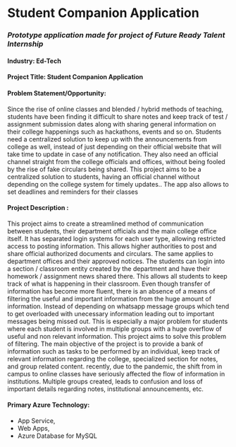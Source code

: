 # Student Companion Application


### _Prototype application made for project of Future Ready Talent Internship_

#### Industry: Ed-Tech

#### Project Title: Student Companion Application

#### Problem Statement/Opportunity:
Since the rise of online classes and blended / hybrid methods of teaching, students have been finding it difficult to share notes and keep track of test / assignment submission dates along with sharing general information on their college happenings such as hackathons, events and so on. Students need a centralized solution to keep up with the announcements from college as well, instead of just depending on their official website that will take time to update in case of any notification. They also need an official channel straight from the college officials and offices, without being fooled by the rise of fake circulars being shared. This project aims to be a centralized solution to students, having an official channel without depending on the college system for timely updates.. The app also allows to set deadlines and reminders for their classes

#### Project Description :
This project aims to create a streamlined method of communication between students, their department officials and the main college office itself. It has separated login systems for each user type, allowing restricted access to posting information. This allows higher authorities to post and share official authorized documents and circulars. The same applies to department offices and their approved notices. The students can login into a section / classroom entity created by the department and have their homework / assignment news shared there. This allows all students to keep track of what is happening in their classroom. Even though transfer of information has become more fluent, there is an absence of a means of filtering the useful and important information from the huge amount of information. Instead of depending on whatsapp message groups which tend to get overloaded with unecessary information leading out to important messages being missed out. This is especially a major problem for students where each student is involved in multiple groups with a huge overflow of useful and non relevant information. This project aims to solve this problem of filtering. The main objective of the project is to provide a bank of information such as tasks to be performed by an individual, keep track of relevant information regarding the college, specialized section for notes, and group related content. recently, due to the pandemic, the shift from in campus to online classes have seriously affected the flow of information in institutions. Multiple groups created, leads to confusion and loss of important details regarding notes, institutional announcements, etc.

#### Primary Azure Technology:
- App Service, 
- Web Apps, 
- Azure Database for MySQL

